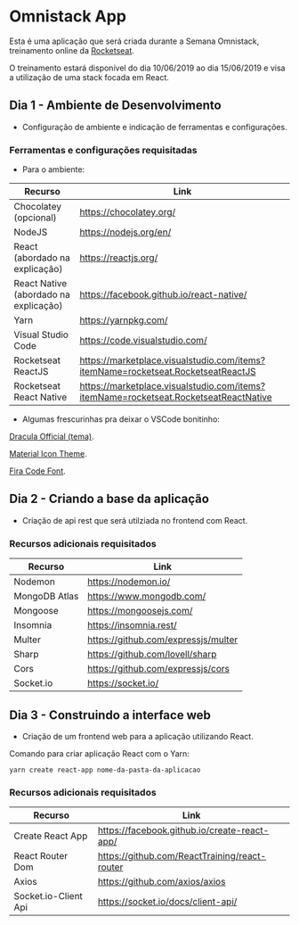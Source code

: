 # Omnistack App
Esta é uma aplicação que será criada durante a Semana Omnistack, treinamento online da [Rocketseat](https://rocketseat.com.br).

O treinamento estará disponível do dia 10/06/2019 ao dia 15/06/2019 e visa a utilização de uma stack focada em React.

##  Dia 1 - Ambiente de Desenvolvimento

- Configuração de ambiente e indicação de ferramentas e configurações.

### Ferramentas e configurações requisitadas
- Para o ambiente:

| Recurso | Link |
| ------- | ---- |
| Chocolatey (opcional) | https://chocolatey.org/ |
| NodeJS | https://nodejs.org/en/ |
| React (abordado na explicação) | https://reactjs.org/|
| React Native (abordado na explicação) | https://facebook.github.io/react-native/ |
| Yarn | https://yarnpkg.com/ |
| Visual Studio Code | https://code.visualstudio.com/ |
| Rocketseat ReactJS | https://marketplace.visualstudio.com/items?itemName=rocketseat.RocketseatReactJS |
| Rocketseat React Native | https://marketplace.visualstudio.com/items?itemName=rocketseat.RocketseatReactNative |

- Algumas frescurinhas pra deixar o VSCode bonitinho:

[Dracula Official (tema)](https://marketplace.visualstudio.com/items?itemName=dracula-theme.theme-dracula).

[Material Icon Theme](https://marketplace.visualstudio.com/items?itemName=PKief.material-icon-theme).

[Fira Code Font](https://github.com/tonsky/FiraCode).

## Dia 2 - Criando a base da aplicação

- Criação de api rest que será utilziada no frontend com React.

### Recursos adicionais requisitados
| Recurso | Link |
| ------- | ---- |
| Nodemon | https://nodemon.io/ |
| MongoDB Atlas | https://www.mongodb.com/ |
| Mongoose | https://mongoosejs.com/ |
| Insomnia | https://insomnia.rest/ |
| Multer | https://github.com/expressjs/multer |
| Sharp | https://github.com/lovell/sharp |
| Cors | https://github.com/expressjs/cors |
| Socket.io | https://socket.io/ |

## Dia 3 - Construindo a interface web

- Criação de um frontend web para a aplicação utilizando React.

Comando para criar aplicação React com o Yarn:
```
yarn create react-app nome-da-pasta-da-aplicacao
```

### Recursos adicionais requisitados
| Recurso | Link |
| ------- | ---- |
| Create React App | https://facebook.github.io/create-react-app/ |
| React Router Dom | https://github.com/ReactTraining/react-router |
| Axios | https://github.com/axios/axios |
| Socket.io-Client Api | https://socket.io/docs/client-api/ |
